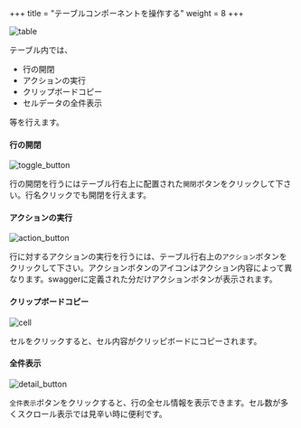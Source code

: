 +++
title = "テーブルコンポーネントを操作する"
weight = 8
+++

![table](table.png)

テーブル内では、

- 行の開閉
- アクションの実行
- クリップボードコピー
- セルデータの全件表示

等を行えます。

#### 行の開閉

![toggle_button](toggle_button.png)

行の開閉を行うにはテーブル行右上に配置された`開閉`ボタンをクリックして下さい。行名クリックでも開閉を行えます。

#### アクションの実行

![action_button](action_button.png)

行に対するアクションの実行を行うには、テーブル行右上の`アクション`ボタンをクリックして下さい。アクションボタンのアイコンはアクション内容によって異なります。swaggerに定義された分だけアクションボタンが表示されます。

#### クリップボードコピー

![cell](cell.png)

セルをクリックすると、セル内容がクリッピボードにコピーされます。

#### 全件表示

![detail_button](detail_button.png)

`全件表示`ボタンをクリックすると、行の全セル情報を表示できます。セル数が多くスクロール表示では見辛い時に便利です。
